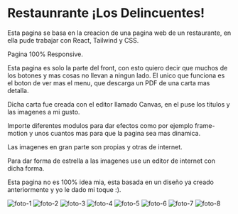 # Restaunrante ¡Los Delincuentes!
Esta pagina se basa en la creacion de una pagina web de un restaurante, en ella pude trabajar con React, Tailwind y CSS.

Pagina 100% Responsive.

Esta pagina es solo la parte del front, con esto quiero decir que muchos de los botones y mas cosas no llevan a ningun lado. El unico que funciona es el boton de ver mas el menu, que descarga un PDF de una carta mas detalla.

Dicha carta fue creada con el editor llamado Canvas, en el puse los titulos y las imagenes a mi gusto.

Importe diferentes modulos para dar efectos como por ejemplo frame-motion y unos cuantos mas para que la pagina sea mas dinamica.

Las imagenes en gran parte son propias y otras de internet.

Para dar forma de estrella a las imagenes use un editor de internet con dicha forma.

Esta pagina no es 100% idea mia, esta basada en un diseño ya creado anteriormente y yo le dado mi toque :).

![foto-1](https://github.com/DiegoBraseroSanchez/Restaurante-Los-Delincuentes/assets/129300180/904542f5-4da3-48ba-90e1-aab2565d83e2)
![foto-2](https://github.com/DiegoBraseroSanchez/Restaurante-Los-Delincuentes/assets/129300180/5462a049-4418-442b-bdeb-592612dc803a)
![foto-3](https://github.com/DiegoBraseroSanchez/Restaurante-Los-Delincuentes/assets/129300180/5b9ce632-4358-4418-892e-494b16abe027)
![foto-4](https://github.com/DiegoBraseroSanchez/Restaurante-Los-Delincuentes/assets/129300180/7c3474ae-c5ba-40cb-badc-fe489612a2b6)
![foto-5](https://github.com/DiegoBraseroSanchez/Restaurante-Los-Delincuentes/assets/129300180/5cc61ad0-0843-40bc-af9b-0d36370d07ad)
![foto-6](https://github.com/DiegoBraseroSanchez/Restaurante-Los-Delincuentes/assets/129300180/0e3fe433-3218-43e1-92d4-dac0bb4e7753)
![foto-7](https://github.com/DiegoBraseroSanchez/Restaurante-Los-Delincuentes/assets/129300180/b836aee9-6b57-455d-8758-bb07dfe800ab)
![foto-8](https://github.com/DiegoBraseroSanchez/Restaurante-Los-Delincuentes/assets/129300180/919d5885-1c8d-4531-b846-856efc975bd8)

